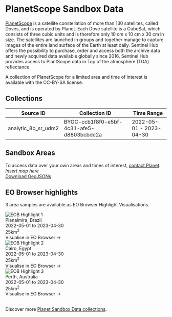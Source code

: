 # PlanetScope Sandbox Data
<!---
TODO: add links
-->

<p><a href="https://www.planet.com/products/planet-imagery/PlanetScope">PlanetScope</a> is a satellite constellation of more than 130 satellites, called Doves, and is operated by Planet. Each Dove satellite is a CubeSat, which consists of three cubic units and is therefore only 10 cm x 10 cm x 30 cm in size. The satellites are launched in groups and together manage to capture images of the entire land surface of the Earth at least daily. Sentinel Hub offers the possibility to purchase, order and access both the archive data and newly acquired data available globally since 2016. Sentinel Hub provides access to PlantScope data in Top of the atmosphere (TOA) reflectance.</p>

<p>A collection of PlanetScope for a limited area and time of interest is available with the CC-BY-SA license.</p>


## Collections
<table>
  <thead>
    <tr>
      <th>Source ID</th>
      <th>Collection ID</th>
      <th>Time Range</th>
    </tr>
  </thead>
  <tbody>
    <tr>
      <td>analytic_8b_sr_udm2</td>
      <td>BYOC-ccb1f8f0-e5bf-4c31-afe5-d8803bcbde2a</td>
      <td>2022-05-01 - 2023-04-30</td>
    </tr>
   </tbody>
</table>

## Sandbox Areas
To access data over your own areas and times of interest, [contact Planet](https://www.planet.com/contact-sales/#contact-sales).
<br>
*Insert map here*
<br>
[Download GeoJSONs]()


## EO Browser highlights
3 area samples are available as EO Browser Highlight Visualisations.
<br>
<div class="container33">
    <div class="image-card">
        <img src="planetscope.png" alt="EOB Highlight 1" class="imagette">
        <div class="info">
            <div class="title">Planalmira, Brazil</div>
            <div class="text">
                2022-05-01 to 2023-04-30<br>
                25km<sup>2</sup><br>
                Visualise in EO Browser ->
            </div>
        </div>
    </div>
    <div class="image-card">
        <img src="planetscope.png" alt="EOB Highlight 2" class="imagette">
        <div class="info">
            <div class="title">Cairo, Egypt</div>
            <div class="text">
                2022-05-01 to 2023-04-30<br>
                25km<sup>2</sup><br>
                Visualise in EO Browser ->
            </div>
        </div>
    </div>
    <div class="image-card">
        <img src="planetscope.png" alt="EOB Highlight 3" class="imagette">
        <div class="info">
            <div class="title">Perth, Australia</div>
            <div class="text">
                2022-05-01 to 2023-04-30<br>
                25km<sup>2</sup><br>
                Visualise in EO Browser ->
            </div>
        </div>
    </div>
</div>
<br>
<!---
TODO: add link
-->

Discover more [Planet Sandbox Data collections]().
